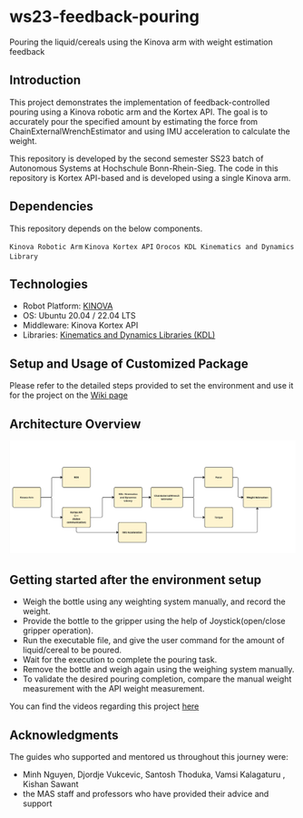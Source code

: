 # ws23-feedback-pouring
Pouring the liquid/cereals using the Kinova arm with weight estimation feedback

## Introduction

This project demonstrates the implementation of feedback-controlled pouring using a Kinova robotic arm and the Kortex API. 
The goal is to accurately pour the specified amount by estimating the force from ChainExternalWrenchEstimator and using IMU acceleration to calculate the weight. 

This repository is developed by the second semester SS23 batch of Autonomous Systems at Hochschule Bonn-Rhein-Sieg. The code in this repository is Kortex API-based and is developed using a single Kinova arm.

## Dependencies

This repository depends on the below components. 

`Kinova Robotic Arm`
`Kinova Kortex API`
`Orocos KDL Kinematics and Dynamics Library`

## Technologies
- Robot Platform: [KINOVA](https://www.kinovarobotics.com/resources)
- OS: Ubuntu 20.04 / 22.04 LTS
- Middleware: Kinova Kortex API
- Libraries: [Kinematics and Dynamics Libraries (KDL)](https://github.com/orocos/orocos_kinematics_dynamics/tree/master)

## Setup and Usage of Customized Package
Please refer to the detailed steps provided to set the environment and use it for the project on the [Wiki page](https://github.com/HBRS-SDP/ws23-feedback-pouring/wiki)

## Architecture Overview
![Architecture Workflow](docs/SDP%20-%20Architecture%20Workflow-2.jpg)

## Getting started after the environment setup

- Weigh the bottle using any weighting system manually, and record the weight. 
- Provide the bottle to the gripper using the help of Joystick(open/close gripper operation).
- Run the executable file, and give the user command for the amount of liquid/cereal to be poured.
- Wait for the execution to complete the pouring task.
- Remove the bottle and weigh again using the weighing system manually.
- To validate the desired pouring completion, compare the manual weight measurement with the API weight measurement.

You can find the videos regarding this project [here](https://drive.google.com/drive/folders/1Qza58NAdH5Lb0HeMEsk8YwdW3HmIjaQ4?usp=sharing)

## Acknowledgments

The guides who supported and mentored us throughout this journey were: 
* Minh Nguyen, Djordje Vukcevic, Santosh Thoduka, Vamsi Kalagaturu , Kishan Sawant 
* the MAS staff and professors who have provided their advice and support

